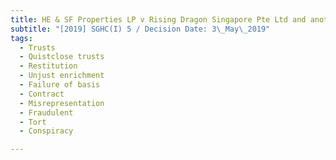 ```yaml
---
title: HE & SF Properties LP v Rising Dragon Singapore Pte Ltd and another
subtitle: "[2019] SGHC(I) 5 / Decision Date: 3\_May\_2019"
tags:
  - Trusts
  - Quistclose trusts
  - Restitution
  - Unjust enrichment
  - Failure of basis
  - Contract
  - Misrepresentation
  - Fraudulent
  - Tort
  - Conspiracy

---
```

